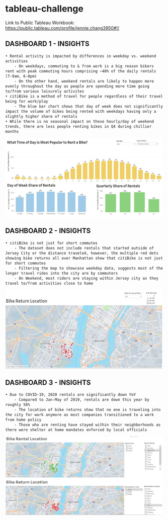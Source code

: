 # tableau-challenge


Link to Public Tableau Workbook: https://public.tableau.com/profile/jennie.chang3950#!/

## DASHBOARD 1 - INSIGHTS

    • Rental activity is impacted by differences in weekday vs. weekend activities
        - On weekdays, commuting to & from work is a big reason bikers rent with peak commuting hours comprising ~40% of the daily rentals (7-9am, 6-8pm)
        - On the other hand, weekend rentals are likely to happen more evenly throughout the day as people are spending more time going to/from various leisurely activites
    • citiBike is a method of travel for people regardless of their travel being for work/play
        - The blue bar chart shows that day of week does not significantly impact the volume of bikes being rented with weekdays having only a slightly higher share of rentals 
    • While there is no seasonal impact on these hourly/day of weekend trends, there are less people renting bikes in Q4 during chillier months
    

<img src="screenshots/dashboard_1.jpg" width = 500px height = 250px>


## DASHBOARD 2 - INSIGHTS

    • citiBike is not just for short commutes
        - The dataset does not include rentals that started outside of Jersey City or the distance traveled, however, the multiple red dots showing bike returns all over Manhattan show that citiBike is not just for short commutes
        - Filtering the map to showcase weekday data, suggests most of the longer travel rides into the city are by commuters
        - On Weekend, most riders are staying within Jersey city as they travel to/from activities close to home


<img src=screenshots/dashboard_2.jpg width = 500px height = 250px>


## DASHBOARD 3 - INSIGHTS

    • Due to COVID-19, 2020 rentals are significantly down YoY
        - Compared to Jan-May of 2019, rentals are down this year by roughly 56%
        - The location of bike returns show that no one is traveling into the city for work anymore as most companies transitioned to a work from home policy
        - Those who are renting have stayed within their neighborhoods as there were shelter at home mandates enforced by local officials


<img src="screenshots/dashboard_3.jpg" width = 500px height = 250px>
